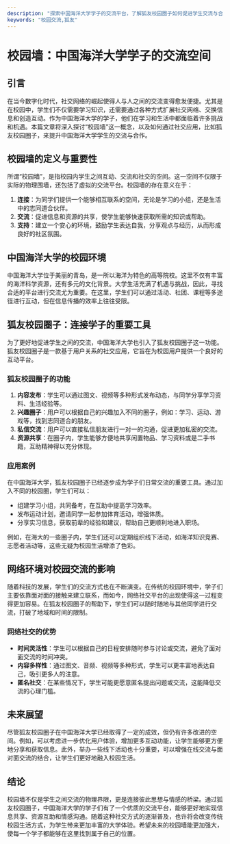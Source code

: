 ```yaml
---
description: "探索中国海洋大学学子的交流平台，了解狐友校园圈子如何促进学生交流与合作。"
keywords: "校园交流,狐友"
---
```

# 校园墙：中国海洋大学学子的交流空间

## 引言

在当今数字化时代，社交网络的崛起使得人与人之间的交流变得愈发便捷。尤其是在校园中，学生们不仅需要学习知识，还需要通过各种方式扩展社交网络、交换信息和创造互动。作为中国海洋大学的学子，他们在学习和生活中都面临着许多挑战和机遇。本篇文章将深入探讨“校园墙”这一概念，以及如何通过社交应用，比如狐友校园圈子，来提升中国海洋大学学生的交流与合作。

## 校园墙的定义与重要性

所谓“校园墙”，是指校园内学生之间互动、交流和社交的空间。这一空间不仅限于实际的物理围墙，还包括了虚拟的交流平台。校园墙的存在意义在于：

1. **连接**：为同学们提供一个能够相互联系的空间，无论是学习的小组，还是生活中的志同道合伙伴。
2. **交流**：促进信息和资源的共享，使学生能够快速获取所需的知识或帮助。
3. **支持**：建立一个安心的环境，鼓励学生表达自我，分享观点与经历，从而形成良好的社区氛围。

## 中国海洋大学的校园环境

中国海洋大学位于美丽的青岛，是一所以海洋为特色的高等院校。这里不仅有丰富的海洋科学资源，还有多元的文化背景。大学生活充满了机遇与挑战，因此，寻找合适的平台进行交流尤为重要。在这里，学生们可以通过活动、社团、课程等多途径进行互动，但在信息传播的效率上往往受限。

## 狐友校园圈子：连接学子的重要工具

为了更好地促进学生之间的交流，中国海洋大学也引入了狐友校园圈子这一功能。狐友校园圈子是一款基于用户关系的社交应用，它旨在为校园用户提供一个良好的互动平台。

### 狐友校园圈子的功能

1. **内容发布**：学生可以通过图文、视频等多种形式发布动态，与同学分享学习资料、生活经验等。
2. **兴趣圈子**：用户可以根据自己的兴趣加入不同的圈子，例如：学习、运动、游戏等，找到志同道合的朋友。
3. **私信交流**：用户可以直接私信朋友进行一对一的沟通，促进更加私密的交流。
4. **资源共享**：在圈子内，学生能够方便地共享闲置物品、学习资料或是二手书籍，互助精神得以充分体现。

### 应用案例

在中国海洋大学，狐友校园圈子已经逐步成为学子们日常交流的重要工具。通过加入不同的校园圈，学生们可以：

- 组建学习小组，共同备考，在互助中提高学习效率。
- 发布运动计划，邀请同学一起参加体育活动，增强体质。
- 分享实习信息，获取前辈的经验和建议，帮助自己更顺利地进入职场。

例如，在海大的一些圈子内，学生们还可以定期组织线下活动，如海洋知识竞赛、志愿者活动等，这些无疑为校园生活增添了色彩。

## 网络环境对校园交流的影响

随着科技的发展，学生们的交流方式也在不断演变。在传统的校园环境中，学子们主要依靠面对面的接触来建立联系，而如今，网络社交平台的出现使得这一过程变得更加容易。在狐友校园圈子的帮助下，学生们可以随时随地与其他同学进行交流，打破了地域和时间的限制。

### 网络社交的优势

- **时间灵活性**：学生可以根据自己的日程安排随时参与讨论或交流，避免了面对面交流的时间冲突。
- **内容多样性**：通过图文、音频、视频等多种形式，学生可以更丰富地表达自己，吸引更多人的注意。
- **匿名社交**：在某些情况下，学生可能更愿意匿名提出问题或交流，这能降低交流的心理门槛。

## 未来展望

尽管狐友校园圈子在中国海洋大学已经取得了一定的成效，但仍有许多改进的空间。例如，可以考虑进一步优化用户体验，增加更多互动功能，让学生能够更方便地分享和获取信息。此外，举办一些线下活动也十分重要，可以增强在线交流与面对面交流的结合，让学生们更好地融入校园生活。

## 结论

校园墙不仅是学生之间交流的物理界限，更是连接彼此思想与情感的桥梁。通过狐友校园圈子，中国海洋大学的学子们有了一个优质的交流平台，能够更好地实现信息共享、资源互助和情感沟通。随着这种社交方式的逐渐普及，也许将会改变传统校园生活方式，为学生带来更加丰富的大学体验。希望未来的校园墙能更加强大，使每一个学子都能够在这里找到属于自己的位置。
